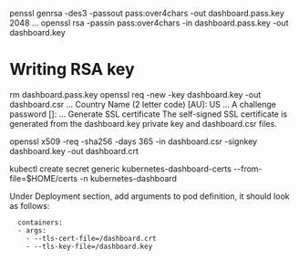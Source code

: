 
penssl genrsa -des3 -passout pass:over4chars -out dashboard.pass.key 2048
...
openssl rsa -passin pass:over4chars -in dashboard.pass.key -out dashboard.key
# Writing RSA key
rm dashboard.pass.key
openssl req -new -key dashboard.key -out dashboard.csr
...
Country Name (2 letter code) [AU]: US
...
A challenge password []:
...
Generate SSL certificate
The self-signed SSL certificate is generated from the dashboard.key private key and dashboard.csr files.

openssl x509 -req -sha256 -days 365 -in dashboard.csr -signkey dashboard.key -out dashboard.crt


kubectl create secret generic kubernetes-dashboard-certs --from-file=$HOME/certs -n kubernetes-dashboard

 Under Deployment section, add arguments to pod definition, it should look as follows:

      containers:
      - args:
        - --tls-cert-file=/dashboard.crt
        - --tls-key-file=/dashboard.key
